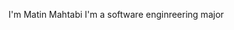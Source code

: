 I'm Matin Mahtabi
I'm a software enginreering major


<!---
matinmahtabi/matinmahtabi is a ✨ special ✨ repository because its `README.md` (this file) appears on your GitHub profile.
You can click the Preview link to take a look at your changes.
--->
